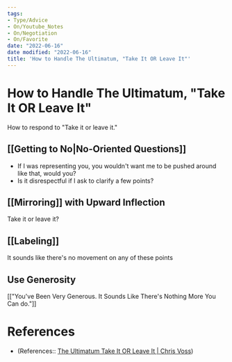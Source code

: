 ```yaml
---
tags:
- Type/Advice
- On/Youtube_Notes
- On/Negotiation
- On/Favorite
date: "2022-06-16"
date modified: "2022-06-16"
title: 'How to Handle The Ultimatum, "Take It OR Leave It"'
---
```


# How to Handle The Ultimatum, "Take It OR Leave It"
How to respond to "Take it or leave it."

## [[Getting to No|No-Oriented Questions]]
- If I was representing you, you wouldn't want me to be pushed around like that, would you?
- Is it disrespectful if I ask to clarify a few points?

## [[Mirroring]] with Upward Inflection
Take it or leave it?

## [[Labeling]]
It sounds like there's no movement on any of these points

## Use Generosity
[["You've Been Very Generous. It Sounds Like There's Nothing More You Can do."]]

# References
- (References:: [The Ultimatum Take It OR Leave It | Chris Voss](https://www.youtube.com/watch?v=pa76gqqSMig))

